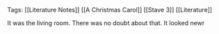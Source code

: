 Tags: [[Literature Notes]] [[A Christmas Carol]] [[Stave 3]] [[Literature]]


It was the living room. There was no doubt about that. It looked newr
